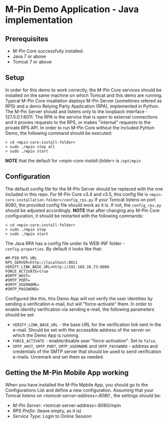 # M-Pin Demo Application - Java implementation

## Prerequisites
* M-Pin Core successfully installed.
* Java 7 or above
* Tomcat 7 or above

## Setup

In order for this demo to work correctly, the M-Pin Core services should be installed on the same machine on which Tomcat and this demo are running.
Typical M-Pin Core insallation deploys M-Pin Server (sometimes refered as RPS) and a demo Relying Party Application (RPA), implemented in Python.
The M-Pin Server should and listens only to the loopback interface - 127.0.0.1:8011. The RPA is the service that is open to external connections and it proxies requests to the RPS, or makes "internal" requests to the private RPS API.
In order to run M-Pin Core without the included Pyhton Demo, the following command should be executed:
```
> cd <mpin-core-install-folder>
> sudo ./mpin stop all
> sudo ./mpin start
```
**NOTE** that the default for _\<mpin-core-install-folder\>_ is `/opt/mpin`

## Configuration

The default config file for the M-Pin Server should be replaced with the one included in this repo.
For M-Pin Core v3.4 and v3.5, this config file is `<mpin-core-installation-folder>/config_rps.py`
If your Tomcat listens on port 8080, the provided config file should work as it is. If not, the `config_rps.py` should be adjusted accordingly.
**NOTE** that after changing any M-Pin Core configuration, it should be restarted with the following commands:
```
> cd <mpin-core-install-folder>
> sudo ./mpin stop
> sudo ./mpin start
```

The Java RPA has a config file under its WEB-INF folder - `config.properties`.
By default it looks like that:
```
#M-PIN RPS URL
RPS_SERVER=http://localhost:8011
VERIFY_LINK_BASE_URL=http://192.168.10.73:8080
FORCE_ACTIVATE=true
#SMTP_HOST=
#SMTP_PORT=
#SMTP_USERNAME=
#SMTP_PASSWORD=
```
Configured like this, this Demo App will not verify the user identities by sending a verification e-mail, but will "force-activate" them.
In order to enable identity verification via sending e-mail, the following parameters should be set:
* `VERIFY_LINK_BASE_URL` - the base URL for the verification link sent in the e-mail. Should be set with the accessible address of the server on which the Demo App is running.
* `FORCE_ACTIVATE` - enable/disable user "force-activation". Set to `false`.
* `SMTP_HOST`, `SMTP_PORT`, `SMTP_USERNAME` and `SMTP_PASSWORD` - address and credentials of the SMTP server that should be used to send verification e-mails. Unremark and set them as needed.

## Getting the M-Pin Mobile App working

When you have installed the M-Pin Mpbile App, you should go to the Configurations List and define a new configuration.
Assuming that your Tomcat listens on _\<tomcat-server-address\>:8080_ , the settings should be:
* _M-Pin Server_: \<tomcat-server-address\>:8080/mpin
* _RPS Prefix_: (leave empty, as it is)
* _Service Type_: Login to Online Session